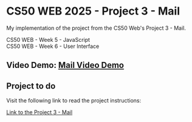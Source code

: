 # CS50 WEB 2025 - Project 3 - Mail

My implementation of the project from the CS50 Web's  Project 3 - Mail.

CS50 WEB - Week 5 - JavaScript \
CS50 WEB - Week 6 - User Interface

## Video Demo: [Mail Video Demo](https://youtu.be/qeCQJXETSG8)

## Project to do

Visit the following link to read the project instructions:

[Link to the Project 3 - Mail](https://cs50.harvard.edu/web/projects/3/mail)
